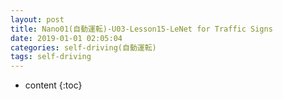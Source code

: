 ```yaml
---
layout: post
title: Nano01(自動運転)-U03-Lesson15-LeNet for Traffic Signs
date: 2019-01-01 02:05:04
categories: self-driving(自動運転)
tags: self-driving
---
```

* content
{:toc}


